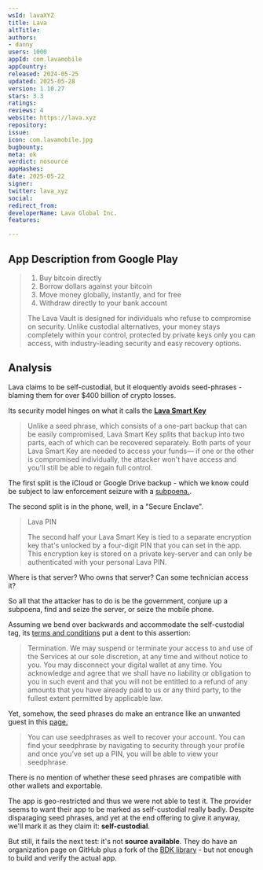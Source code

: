 ```yaml
---
wsId: lavaXYZ
title: Lava
altTitle: 
authors:
- danny
users: 1000
appId: com.lavamobile
appCountry: 
released: 2024-05-25
updated: 2025-05-28
version: 1.10.27
stars: 3.3
ratings: 
reviews: 4
website: https://lava.xyz
repository: 
issue: 
icon: com.lavamobile.jpg
bugbounty: 
meta: ok
verdict: nosource
appHashes: 
date: 2025-05-22
signer: 
twitter: lava_xyz
social: 
redirect_from: 
developerName: Lava Global Inc.
features: 

---
```


## App Description from Google Play

> 1. Buy bitcoin directly
> 2. Borrow dollars against your bitcoin
> 3. Move money globally, instantly, and for free
> 4. Withdraw directly to your bank account
> 
> The Lava Vault is designed for individuals who refuse to compromise on security. Unlike custodial alternatives, your money stays completely within your control, protected by private keys only you can access, with industry-leading security and easy recovery options.

## Analysis 

Lava claims to be self-custodial, but it eloquently avoids seed-phrases - blaming them for over $400 billion of crypto losses.

Its security model hinges on what it calls the **[Lava Smart Key](https://www.lava.xyz/blog/lava-smart-key)**

> Unlike a seed phrase, which consists of a one-part backup that can be easily compromised, Lava Smart Key splits that backup into two parts, each of which can be recovered separately. Both parts of your Lava Smart Key are needed to access your funds— if one or the other is compromised individually, the attacker won't have access and you'll still be able to regain full control.

The first split is the iCloud or Google Drive backup - which we know could be subject to law enforcement seizure with a [subpoena.](https://www.apple.com/legal/privacy/law-enforcement-guidelines-us.pdf). 

The second split is in the phone, well, in a "Secure Enclave". 

> Lava PIN
>
> The second half your Lava Smart Key is tied to a separate encryption key that's unlocked by a four-digit PIN that you can set in the app. This encryption key is stored on a private key-server and can only be authenticated with your personal Lava PIN.

Where is that server? Who owns that server? Can some technician access it? 

So all that the attacker has to do is be the government, conjure up a subpoena, find and seize the server, or seize the mobile phone. 

Assuming we bend over backwards and accommodate the self-custodial tag, its [terms and conditions](https://www.lava.xyz/termsofservice) put a dent to this assertion:

> Termination. We may suspend or terminate your access to and use of the Services at our sole discretion, at any time and without notice to you. You may disconnect your digital wallet at any time. You acknowledge and agree that we shall have no liability or obligation to you in such event and that you will not be entitled to a refund of any amounts that you have already paid to us or any third party, to the fullest extent permitted by applicable law.

Yet, somehow, the seed phrases do make an entrance like an unwanted guest in this [page.](https://www.lava.xyz/blog/how-to-set-up-security)

> You can use seedphrases as well to recover your account. You can find your seedphrase by navigating to security through your profile and once you’ve set up a PIN, you will be able to view your seedphrase.

There is no mention of whether these seed phrases are compatible with other wallets and exportable.

The app is geo-restricted and thus we were not able to test it. The provider seems to want their app to be marked as self-custodial really badly. Despite disparaging seed phrases, and yet at the end offering to give it anyway, we'll mark it as they claim it: **self-custodial**. 

But still, it fails the next test: it's not **source available**. They do have an organization page on GitHub plus a fork of the [BDK library](https://github.com/lava-xyz/bdk) - but not enough to build and verify the actual app.